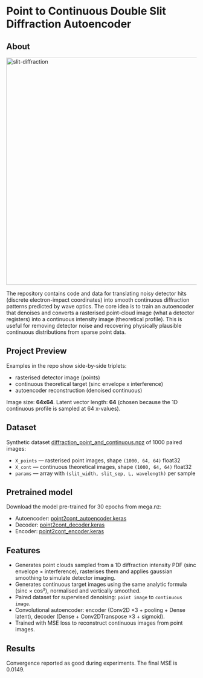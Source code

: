 # Point to Continuous Double Slit Diffraction Autoencoder

## About
<img width="1200" height="600" alt="slit-diffraction" src="https://github.com/user-attachments/assets/d06b35a2-0763-4b8e-a1b8-7c26638e18ff" />

The repository contains code and data for translating noisy detector hits (discrete electron-impact coordinates) into smooth continuous diffraction patterns predicted by wave optics. The core idea is to train an autoencoder that denoises and converts a rasterised point-cloud image (what a detector registers) into a continuous intensity image (theoretical profile). This is useful for removing detector noise and recovering physically plausible continuous distributions from sparse point data.

## Project Preview
Examples in the repo show side-by-side triplets:
- rasterised detector image (points)
- continuous theoretical target (sinc envelope x interference)
- autoencoder reconstruction (denoised continuous)

Image size: **64x64**. Latent vector length: **64** (chosen because the 1D continuous profile is sampled at 64 x-values).

## Dataset
Synthetic dataset [diffraction_point_and_continuous.npz](https://mega.nz/file/GiIHWJzQ#W28fxXs3qhYMRPCLuO_TIpRsErOyaIGvcQAIiOw5kGA) of 1000 paired images:
- `X_points` — rasterised point images, shape `(1000, 64, 64)` float32
- `X_cont`   — continuous theoretical images, shape `(1000, 64, 64)` float32
- `params`   — array with `(slit_width, slit_sep, L, wavelength)` per sample

## Pretrained model
Download the model pre-trained for 30 epochs from mega.nz:
- Autoencoder: [point2cont_autoencoder.keras](https://mega.nz/file/HqJiWATa#18CDB5bWKksXElhRk0j95tGv50edUe6U0XgmOlrD0sM)
- Decoder: [point2cont_decoder.keras](https://mega.nz/file/G2oWwTCa#LHxMu1Ea4rxVix6tDLskCJrlQaI7DPZg8K6F-shmtxw)
- Encoder: [point2cont_encoder.keras](https://mega.nz/file/qvYVgBaJ#FlBJKU4xfEhYvYeuMNnTal5FOOC7bAwUqq7mc2O-No4)

## Features
- Generates point clouds sampled from a 1D diffraction intensity PDF (sinc envelope × interference), rasterises them and applies gaussian smoothing to simulate detector imaging.
- Generates continuous target images using the same analytic formula (sinc × cos²), normalised and vertically smoothed.
- Paired dataset for supervised denoising: `point image` to `continuous image`.
- Convolutional autoencoder: encoder (Conv2D ×3 + pooling + Dense latent), decoder (Dense + Conv2DTranspose ×3 + sigmoid).
- Trained with MSE loss to reconstruct continuous images from point images.

## Results

Convergence reported as good during experiments. The final MSE is 0.0149.
